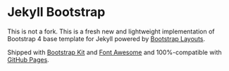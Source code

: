 Jekyll Bootstrap
================

This is not a fork. This is a fresh new and lightweight implementation of Bootstrap 4 base template for Jekyll powered by [Bootstrap Layouts](https://github.com/highweb/bootstrap-layouts).

Shipped with [Bootstrap Kit](https://bootstrap-kit.com/) and [Font Awesome](http://fontawesome.io/) and 100%-compatible with [GitHub Pages](https://pages.github.com/).
